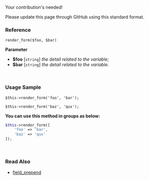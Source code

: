 Your contribution's needed!

Please update this page through GitHub using this standard format.

### Reference
`render_form($foo, $bar)`

**Parameter**
* **$foo** [`string`] *the detail related to the variable;*
* **$bar** [`string`] *the detail related to the variable.*

&nbsp;

### Usage Sample
`$this->render_form('foo', 'bar');`

`$this->render_form('baz', 'qux');`

**You can use this method in groups as below:**
```php
$this->render_form([
    'foo' => 'bar',
    'baz' => 'qux'
]);
```

&nbsp;

### Read Also
* [field_prepend](./field_prepend)
